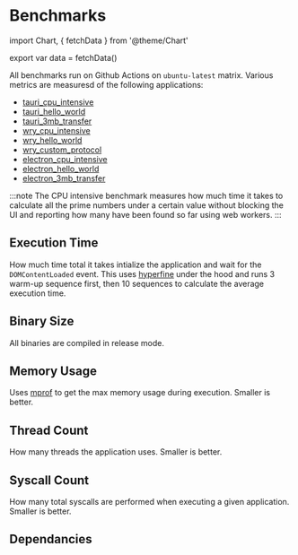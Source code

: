 # Benchmarks

import Chart, { fetchData } from '@theme/Chart'

export var data = fetchData()

All benchmarks run on Github Actions on `ubuntu-latest` matrix. Various metrics are measuresd of the following applications:

- [tauri_cpu_intensive](https://github.com/tauri-apps/tauri/tree/dev/tooling/bench/tests/cpu_intensive)
- [tauri_hello_world](https://github.com/tauri-apps/tauri/tree/dev/tooling/bench/tests/helloworld)
- [tauri_3mb_transfer](https://github.com/tauri-apps/tauri/tree/dev/tooling/bench/tests/files_transfer)
- [wry_cpu_intensive](https://github.com/tauri-apps/wry/tree/dev/bench/tests/src/cpu_intensive.rs)
- [wry_hello_world](https://github.com/tauri-apps/wry/tree/dev/bench/tests/src/hello_world.rs)
- [wry_custom_protocol](https://github.com/tauri-apps/wry/tree/dev/bench/tests/src/custom_protocol.rs)
- [electron_cpu_intensive](https://github.com/tauri-apps/benchmark_electron/tree/dev/apps/cpu_intensive)
- [electron_hello_world](https://github.com/tauri-apps/benchmark_electron/tree/dev/apps/hello_world)
- [electron_3mb_transfer](https://github.com/tauri-apps/benchmark_electron/tree/dev/apps/file_transfer)

:::note
The CPU intensive benchmark measures how much time it takes to calculate all the prime numbers under a certain value without blocking the UI and reporting how many have been found so far using web workers.
:::

## Execution Time

How much time total it takes intialize the application and wait for the `DOMContentLoaded` event. This uses [hyperfine](https://github.com/sharkdp/hyperfine) under the hood and runs 3 warm-up sequence first, then 10 sequences to calculate the average execution time.

<Chart data={data} column="exec_time" />

## Binary Size

All binaries are compiled in release mode.

<Chart data={data} column="binary_size" />

## Memory Usage

Uses [mprof](https://pypi.org/project/memory-profiler/) to get the max memory usage during execution. Smaller is better.

<Chart data={data} column="max_memory" />

## Thread Count

How many threads the application uses. Smaller is better.

<Chart data={data} column="thread_count" />

## Syscall Count

How many total syscalls are performed when executing a given application. Smaller is better.

<Chart data={data} column="syscall_count" />

## Dependancies

<Chart data={data} column="cargo_deps" />

